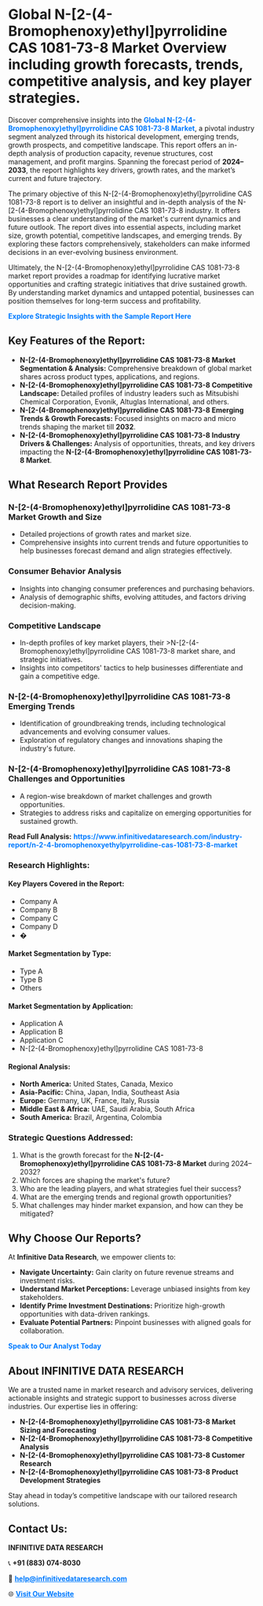 <h1>Global N-[2-(4-Bromophenoxy)ethyl]pyrrolidine CAS 1081-73-8 Market Overview including growth forecasts, trends, competitive analysis, and key player strategies.</h1>
<p>
Discover comprehensive insights into the 
<a href="https://www.infinitivedataresearch.com/industry-report/n-2-4-bromophenoxyethylpyrrolidine-cas-1081-73-8-market" rel="dofollow" style="color: #007BFF; text-decoration: none;"><strong>Global N-[2-(4-Bromophenoxy)ethyl]pyrrolidine CAS 1081-73-8 Market</strong></a>, a pivotal industry segment analyzed through its historical development, emerging trends, growth prospects, and competitive landscape. This report offers an in-depth analysis of production capacity, revenue structures, cost management, and profit margins. Spanning the forecast period of <strong>2024–2033</strong>, the report highlights key drivers, growth rates, and the market’s current and future trajectory.
</p>
<p>
The primary objective of this N-[2-(4-Bromophenoxy)ethyl]pyrrolidine CAS 1081-73-8 report is to deliver an insightful and in-depth analysis of the N-[2-(4-Bromophenoxy)ethyl]pyrrolidine CAS 1081-73-8 industry. It offers businesses a clear understanding of the market's current dynamics and future outlook. The report dives into essential aspects, including market size, growth potential, competitive landscapes, and emerging trends. By exploring these factors comprehensively, stakeholders can make informed decisions in an ever-evolving business environment.
</p>
<p>
Ultimately, the N-[2-(4-Bromophenoxy)ethyl]pyrrolidine CAS 1081-73-8 market report provides a roadmap for identifying lucrative market opportunities and crafting strategic initiatives that drive sustained growth. By understanding market dynamics and untapped potential, businesses can position themselves for long-term success and profitability.
</p>
<p>
<a href="https://www.infinitivedataresearch.com/request-sample/reportId=102583" style="color: #007BFF; text-decoration: none;"><strong>Explore Strategic Insights with the Sample Report Here</strong></a>
</p>

<h2>Key Features of the Report:</h2>
<ul>
<li><strong>N-[2-(4-Bromophenoxy)ethyl]pyrrolidine CAS 1081-73-8 Market Segmentation & Analysis:</strong> Comprehensive breakdown of global market shares across product types, applications, and regions.</li>
<li><strong>N-[2-(4-Bromophenoxy)ethyl]pyrrolidine CAS 1081-73-8 Competitive Landscape:</strong> Detailed profiles of industry leaders such as Mitsubishi Chemical Corporation, Evonik, Altuglas International, and others.</li>
<li><strong>N-[2-(4-Bromophenoxy)ethyl]pyrrolidine CAS 1081-73-8 Emerging Trends & Growth Forecasts:</strong> Focused insights on macro and micro trends shaping the market till <strong>2032</strong>.</li>
<li><strong>N-[2-(4-Bromophenoxy)ethyl]pyrrolidine CAS 1081-73-8 Industry Drivers & Challenges:</strong> Analysis of opportunities, threats, and key drivers impacting the <strong>N-[2-(4-Bromophenoxy)ethyl]pyrrolidine CAS 1081-73-8 Market</strong>.</li>
</ul>

<h2>What Research Report Provides</h2>
<h3>N-[2-(4-Bromophenoxy)ethyl]pyrrolidine CAS 1081-73-8 Market Growth and Size</h3>
<ul>
<li>Detailed projections of growth rates and market size.</li>
<li>Comprehensive insights into current trends and future opportunities to help businesses forecast demand and align strategies effectively.</li>
</ul>

<h3>Consumer Behavior Analysis</h3>
<ul>
<li>Insights into changing consumer preferences and purchasing behaviors.</li>
<li>Analysis of demographic shifts, evolving attitudes, and factors driving decision-making.</li>
</ul>

<h3>Competitive Landscape</h3>
<ul>
<li>In-depth profiles of key market players, their >N-[2-(4-Bromophenoxy)ethyl]pyrrolidine CAS 1081-73-8 market share, and strategic initiatives.</li>
<li>Insights into competitors' tactics to help businesses differentiate and gain a competitive edge.</li>
</ul>

<h3>N-[2-(4-Bromophenoxy)ethyl]pyrrolidine CAS 1081-73-8 Emerging Trends</h3>
<ul>
<li>Identification of groundbreaking trends, including technological advancements and evolving consumer values.</li>
<li>Exploration of regulatory changes and innovations shaping the industry's future.</li>
</ul>

<h3>N-[2-(4-Bromophenoxy)ethyl]pyrrolidine CAS 1081-73-8 Challenges and Opportunities</h3>
<ul>
<li>A region-wise breakdown of market challenges and growth opportunities.</li>
<li>Strategies to address risks and capitalize on emerging opportunities for sustained growth.</li>
</ul>
<p><strong>Read Full Analysis:</strong> <a href="https://www.infinitivedataresearch.com/industry-report/n-2-4-bromophenoxyethylpyrrolidine-cas-1081-73-8-market" rel="dofollow" style="color: #007BFF; text-decoration: none;"><strong>https://www.infinitivedataresearch.com/industry-report/n-2-4-bromophenoxyethylpyrrolidine-cas-1081-73-8-market</strong></a></p>
<h3>Research Highlights:</h3>
<h4>Key Players Covered in the Report:</h4>
<ul><li>Company A</li><li>Company B</li><li>Company C</li><li>Company D</li><li>�</li></ul>
<h4>Market Segmentation by Type:</h4>
<ul><li>Type A</li><li>Type B</li><li>Others</li></ul>
<h4>Market Segmentation by Application:</h4>
<ul><li>Application A</li><li>Application B</li><li>Application C</li><li>N-[2-(4-Bromophenoxy)ethyl]pyrrolidine CAS 1081-73-8</li></ul>

<h4>Regional Analysis:</h4>
<ul>
<li><strong>North America:</strong> United States, Canada, Mexico</li>
<li><strong>Asia-Pacific:</strong> China, Japan, India, Southeast Asia</li>
<li><strong>Europe:</strong> Germany, UK, France, Italy, Russia</li>
<li><strong>Middle East & Africa:</strong> UAE, Saudi Arabia, South Africa</li>
<li><strong>South America:</strong> Brazil, Argentina, Colombia</li>
</ul>

<h3>Strategic Questions Addressed:</h3>
<ol>
<li>What is the growth forecast for the <strong>N-[2-(4-Bromophenoxy)ethyl]pyrrolidine CAS 1081-73-8 Market</strong> during 2024–2032?</li>
<li>Which forces are shaping the market's future?</li>
<li>Who are the leading players, and what strategies fuel their success?</li>
<li>What are the emerging trends and regional growth opportunities?</li>
<li>What challenges may hinder market expansion, and how can they be mitigated?</li>
</ol>

<h2>Why Choose Our Reports?</h2>
<p>At <strong>Infinitive Data Research</strong>, we empower clients to:</p>
<ul>
<li><strong>Navigate Uncertainty:</strong> Gain clarity on future revenue streams and investment risks.</li>
<li><strong>Understand Market Perceptions:</strong> Leverage unbiased insights from key stakeholders.</li>
<li><strong>Identify Prime Investment Destinations:</strong> Prioritize high-growth opportunities with data-driven rankings.</li>
<li><strong>Evaluate Potential Partners:</strong> Pinpoint businesses with aligned goals for collaboration.</li>
</ul>
<p><a href="https://www.infinitivedataresearch.com/industry-report/n-2-4-bromophenoxyethylpyrrolidine-cas-1081-73-8-market" rel="dofollow" style="color: #007BFF; text-decoration: none;"><strong>Speak to Our Analyst Today</strong></a></p>

<h2>About INFINITIVE DATA RESEARCH</h2>
<p>We are a trusted name in market research and advisory services, delivering actionable insights and strategic support to businesses across diverse industries. Our expertise lies in offering:</p>
<ul>
<li><strong>N-[2-(4-Bromophenoxy)ethyl]pyrrolidine CAS 1081-73-8 Market Sizing and Forecasting</strong></li>
<li><strong>N-[2-(4-Bromophenoxy)ethyl]pyrrolidine CAS 1081-73-8 Competitive Analysis</strong></li>
<li><strong>N-[2-(4-Bromophenoxy)ethyl]pyrrolidine CAS 1081-73-8 Customer Research</strong></li>
<li><strong>N-[2-(4-Bromophenoxy)ethyl]pyrrolidine CAS 1081-73-8 Product Development Strategies</strong></li>
</ul>
<p>Stay ahead in today’s competitive landscape with our tailored research solutions.</p>

<h2>Contact Us:</h2>
<p><strong>INFINITIVE DATA RESEARCH</strong></p>
<p>📞 <strong>+91 (883) 074-8030</strong></p>
<p>📧 <strong><a href="mailto:help@infinitivedataresearch.com" style="color: #007BFF;">help@infinitivedataresearch.com</a></strong></p>
<p>🌐 <strong><a href="https://www.infinitivedataresearch.com" rel="dofollow" style="color: #007BFF;">Visit Our Website</a></strong></p>